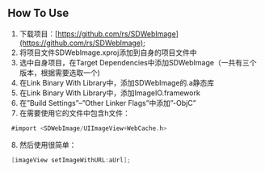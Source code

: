 How To Use
----------

1.  下载项目：[https://github.com/rs/SDWebImage](https://github.com/rs/SDWebImage);
2.  将项目文件SDWebImage.xproj添加到自身的项目文件中
3.  选中自身项目，在Target Dependencies中添加SDWebImage（一共有三个版本，根据需要选取一个)
4.  在Link Binary With Library中，添加SDWebImage的.a静态库
5.  在Link Binary With Library中，添加ImageIO.framework
6.  在”Build Settings”–”Other Linker Flags”中添加”-ObjC”
7.  在需要使用它的文件中包含h文件：

```objective-c
 #import <SDWebImage/UIImageView+WebCache.h>
```

8.  然后使用很简单：

```objective-c
 [imageView setImageWithURL:aUrl];
```